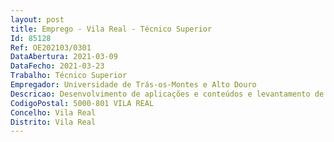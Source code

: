```yaml
--- 
layout: post
title: Emprego - Vila Real - Técnico Superior
Id: 85128
Ref: OE202103/0301
DataAbertura: 2021-03-09
DataFecho: 2021-03-23
Trabalho: Técnico Superior
Empregador: Universidade de Trás-os-Montes e Alto Douro
Descricao: Desenvolvimento de aplicações e conteúdos e levantamento de tecnologias, a sua caracterização e identificação de eventuais áreas de mercado de aplicação das mesmas.
CodigoPostal: 5000-801 VILA REAL
Concelho: Vila Real
Distrito: Vila Real
--- 
```

